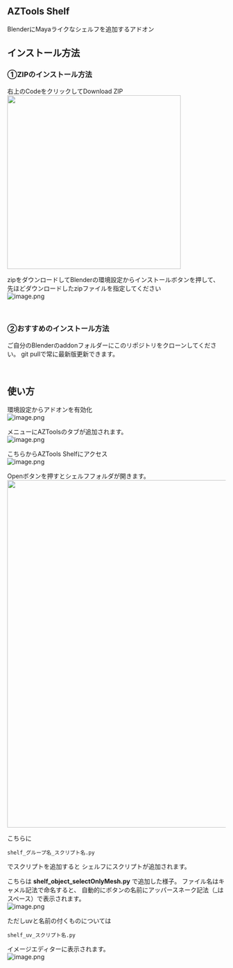 ## AZTools Shelf

BlenderにMayaライクなシェルフを追加するアドオン<br>


## インストール方法

### ①ZIPのインストール方法

右上のCodeをクリックしてDownload ZIP<br>
<img width="400" src="https://qiita-image-store.s3.ap-northeast-1.amazonaws.com/0/704965/28b2cbe0-765e-8aad-753c-1e6bdb8d28d2.png">

zipをダウンロードしてBlenderの環境設定からインストールボタンを押して、
先ほどダウンロードしたzipファイルを指定してください<br>
![image.png](https://qiita-image-store.s3.ap-northeast-1.amazonaws.com/0/704965/a46099e1-4d81-a5a0-c247-36b2821ce30b.png)



<br>

### ②おすすめのインストール方法

ご自分のBlenderのaddonフォルダーにこのリポジトリをクローンしてください。
git pullで常に最新版更新できます。

<br>


## 使い方<br>
環境設定からアドオンを有効化<br>
![image.png](https://qiita-image-store.s3.ap-northeast-1.amazonaws.com/0/704965/aa79819f-ef5e-f0ec-004f-21d4d80dbebd.png)

メニューにAZToolsのタブが追加されます。<br>
![image.png](https://qiita-image-store.s3.ap-northeast-1.amazonaws.com/0/704965/75d0499b-29ec-7d0f-69f4-59004902d005.png)

こちらからAZTools Shelfにアクセス<br>
![image.png](https://qiita-image-store.s3.ap-northeast-1.amazonaws.com/0/704965/10acc8eb-80e0-a3be-dbdb-92aacb887dc2.png)

Openボタンを押すとシェルフフォルダが開きます。<br>
<img width="800" src="https://qiita-image-store.s3.ap-northeast-1.amazonaws.com/0/704965/5cd47543-6860-02c6-ba76-d97511258a42.png">


こちらに
```
shelf_グループ名_スクリプト名.py
```
でスクリプトを追加すると
シェルフにスクリプトが追加されます。

こちらは
**shelf_object_selectOnlyMesh.py**
で追加した様子。
ファイル名はキャメル記法で命名すると、
自動的にボタンの名前にアッパースネーク記法（_はスペース）で表示されます。<br>
![image.png](https://qiita-image-store.s3.ap-northeast-1.amazonaws.com/0/704965/29192cb4-0ab1-33eb-d19f-db07fe21e2fe.png)

ただしuvと名前の付くものについては
```
shelf_uv_スクリプト名.py
```
イメージエディターに表示されます。<br>
![image.png](https://qiita-image-store.s3.ap-northeast-1.amazonaws.com/0/704965/fc70898f-84b4-c6f3-dafc-0e2e42691ea4.png)
